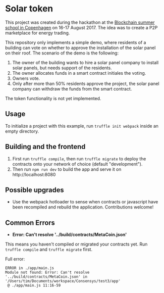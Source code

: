 # Solar token

This project was created during the hackathon at the [Blockchain summer school in Copenhagen](http://blockchainschool.eu/) on 16-17 August 2017. The idea was to create a P2P marketplace for energy trading.

This repository only implements a simple demo, where residents of a building can vote on whether to approve the installation of the solar panel on their roof. The scenario of the demo is the following:

1. The owner of the building wants to hire a solar panel company to install solar panels, but needs support of the residents.
2. The owner allocates funds in a smart contract initiales the voting.
3. Owners vote. 
4. Only after more than 50% residents approve the project, the solar panel company can withdraw the funds from the smart contract.

The token functionality is not yet implemented.

## Usage

To initialize a project with this example, run `truffle init webpack` inside an empty directory.

## Building and the frontend

1. First run `truffle compile`, then run `truffle migrate` to deploy the contracts onto your network of choice (default "development").
1. Then run `npm run dev` to build the app and serve it on http://localhost:8080

## Possible upgrades

* Use the webpack hotloader to sense when contracts or javascript have been recompiled and rebuild the application. Contributions welcome!

## Common Errors

* **Error: Can't resolve '../build/contracts/MetaCoin.json'**

This means you haven't compiled or migrated your contracts yet. Run `truffle compile` and `truffle migrate` first.

Full error:

```
ERROR in ./app/main.js
Module not found: Error: Can't resolve '../build/contracts/MetaCoin.json' in '/Users/tim/Documents/workspace/Consensys/test3/app'
 @ ./app/main.js 11:16-59
```
